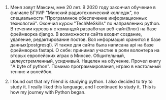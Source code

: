 1. Меня зовут Максим, мне 20 лет. В 2020 году закончил обучение в филиале БГУИР "Минский радиотехнический колледж", по специальности "Программное обеспечение информационных технологий". Окончил курсы "TechMeSkills" по направлению python. В течении курсов я с командой разработал веб-сайт(блог) на базе фреймворка django. В возможности сайта входит создание, удаление, редактирование постов. Вся информация хранится в базе данных(postgresql). И также для сайта была написана api на базе фреймворка fastapi. О себе: принимал участие в роли волонтера на вторых европейских играх в Минске. Общительный, целеустремленный, усидчивый. Нацелен на обучение. Прочел книгу "A byte of python". Помимо программирования, играю в настольный теннис и волейбол.

2. I found out that my friend is studying python. I also decided to try to study it. I really liked this language, and I continued to study it. This is how my journey with Python began.